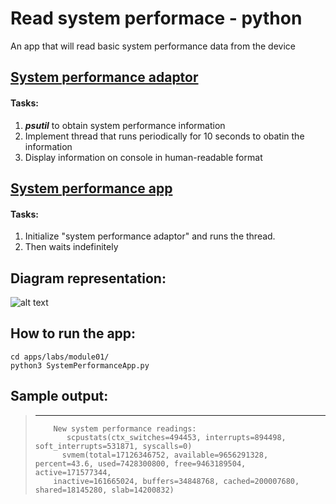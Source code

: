 # Read system performace - python
An app that will read basic system performance data from the device

## [System performance adaptor](apps/labs/module01/SystemPerformanceAdaptor.py)
#### Tasks:
1. **_psutil_** to obtain system performance information
2. Implement thread that runs periodically for 10 seconds to obatin the information
3. Display information on console in human-readable format

## [System performance app](apps/labs/module01/SystemPerformanceApp.py)
#### Tasks:
1. Initialize "system performance adaptor" and runs the thread.
2. Then waits indefinitely

## Diagram representation:
![alt text](https://github.com/Adhira-Deogade/cd-github-python/blob/master/apps/labs/module01/Module1.jpg)

## How to run the app:
```
cd apps/labs/module01/
python3 SystemPerformanceApp.py
```

## Sample output:
>  --------------------
>         New system performance readings:
>            scpustats(ctx_switches=494453, interrupts=894498, soft_interrupts=531871, syscalls=0)
>           svmem(total=17126346752, available=9656291328, percent=43.6, used=7428300800, free=9463189504, active=171577344,
>         inactive=161665024, buffers=34848768, cached=200007680, shared=18145280, slab=14200832)
